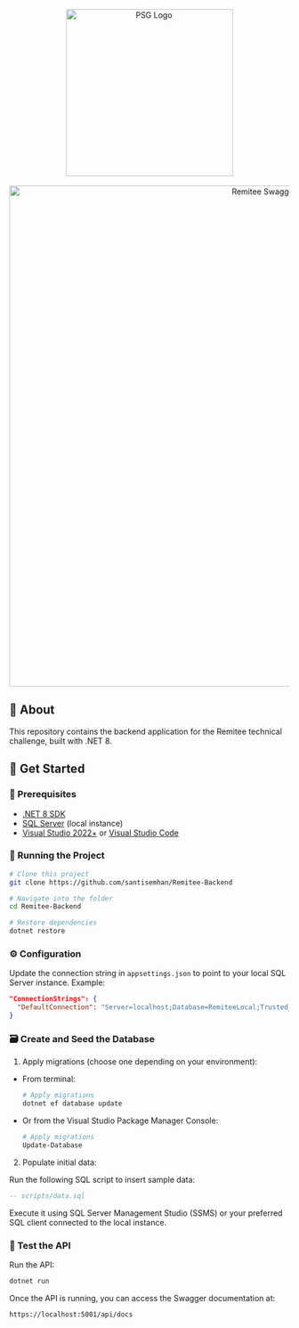 <div align="center" id="top">
  <img src="https://github.com/user-attachments/assets/e07b0b03-6b80-4497-8398-b025f1388ce4" width="300" alt="PSG Logo" />
</div>
<br/>

<div align="center" id="top">
  <img src="https://github.com/user-attachments/assets/868878ee-1302-42f6-a8a4-441f2d5c14ab" width="900" alt="Remitee Swagger" />
</div>

## :dart: About ##
This repository contains the backend application for the Remitee technical challenge, built with .NET 8.


## :checkered_flag: Get Started ##

### 🧰 Prerequisites

- [.NET 8 SDK](https://dotnet.microsoft.com/es-es/download/dotnet/8.0)
- [SQL Server](https://www.microsoft.com/en-us/sql-server/sql-server-downloads) (local instance)
- [Visual Studio 2022+](https://visualstudio.microsoft.com/) or [Visual Studio Code](https://code.visualstudio.com/)

### 🚀 Running the Project

```bash
# Clone this project
git clone https://github.com/santisemhan/Remitee-Backend

# Navigate into the folder
cd Remitee-Backend

# Restore dependencies
dotnet restore
```

### ⚙️ Configuration

Update the connection string in `appsettings.json` to point to your local SQL Server instance. Example:

```json
"ConnectionStrings": {
  "DefaultConnection": "Server=localhost;Database=RemiteeLocal;Trusted_Connection=True;TrustServerCertificate=True;"
}
```

### 🗃️ Create and Seed the Database

1. Apply migrations (choose one depending on your environment):

- From terminal:
  ```bash
  # Apply migrations
  dotnet ef database update
  ```

- Or from the Visual Studio Package Manager Console:
  ```powershell
  # Apply migrations
  Update-Database
  ```

2. Populate initial data:

Run the following SQL script to insert sample data:

```sql
-- scripts/data.sql
```

Execute it using SQL Server Management Studio (SSMS) or your preferred SQL client connected to the local instance.

### 🧪 Test the API

Run the API:

```bash
dotnet run
```

Once the API is running, you can access the Swagger documentation at:

```
https://localhost:5001/api/docs
```
